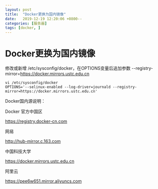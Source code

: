 ```yaml
---
layout: post
title:  "Docker更换为国内镜像"
date:   2019-12-19 12:20:06 +0800--
categories: [服务器]
tags: [docker, ]  
---
```

# Docker更换为国内镜像

 修改或新增 /etc/sysconfig/docker，在OPTIONS变量后追加参数 --registry-mirror=https://docker.mirrors.ustc.edu.cn

```shell
vi /etc/sysconfig/docker
OPTIONS='--selinux-enabled --log-driver=journald --registry-mirror=https://docker.mirrors.ustc.edu.cn'
```



Docker国内源说明：

Docker 官方中国区

https://registry.docker-cn.com

网易

http://hub-mirror.c.163.com

中国科技大学

https://docker.mirrors.ustc.edu.cn

阿里云

https://pee6w651.mirror.aliyuncs.com